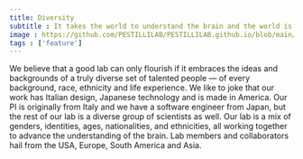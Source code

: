 ```yaml
---
title: Diversity
subtitle : It takes the world to understand the brain and the world is a village rich in people with different backgrounds.
image : https://github.com/PESTILLILAB/PESTILLILAB.github.io/blob/main/static/img/austin-diversity-pestilli.jpg
tags : ['feature']
---
```

We believe that a good lab can only flourish if it embraces the ideas and backgrounds of a truly diverse set of talented people — of every background, race, ethnicity and life experience. We like to joke that our work has Italian design, Japanese technology and is made in America. Our PI is originally from Italy and we have a software engineer from Japan, but the rest of our lab is a diverse group of scientists as well. Our lab is a mix of genders, identities, ages, nationalities, and ethnicities, all working together to advance the understanding of the brain. Lab members and collaborators hail from the USA, Europe, South America and Asia. 
